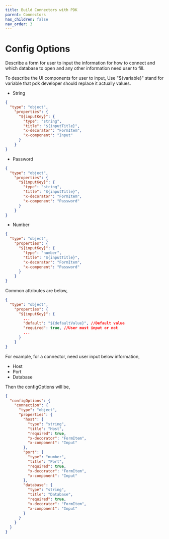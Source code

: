 ```yaml
---
title: Build Connectors with PDK
parent: Connectors
has_children: false
nav_order: 3
---
```


# Config Options

Describe a form for user to input the information for how to connect and which database to open and any other information need user to fill. 

To describe the UI components for user to input, Use "${variable}" stand for variable that pdk developer should replace it actually values.   
- String
```json
{
  "type": "object",
    "properties": {
      "${inputKey}": {
        "type": "string",
        "title": "${inputTitle}",
        "x-decorator": "FormItem",
        "x-component": "Input"
      }
    }
}
```
- Password  
```json
{
  "type": "object",
    "properties": {
      "${inputKey}": {
        "type": "string",
        "title": "${inputTitle}",
        "x-decorator": "FormItem",
        "x-component": "Password"
      }
    }
}
```
- Number
```json
{
  "type": "object",
    "properties": {
      "${inputKey}": {
        "type": "number",
        "title": "${inputTitle}",
        "x-decorator": "FormItem",
        "x-component": "Password"
      }
    }
}
```

Common attributes are below, 
```json
{
  "type": "object",
    "properties": {
      "${inputKey}": {
        ...
        "default": "${defaultValue}", //Default value
        "required": true, //User must input or not
        ...
      }
    }
}
```

For example, for a connector, need user input below information, 
- Host
- Port
- Database

Then the configOptions will be, 
```json
{
  "configOptions": {
    "connection": {
      "type": "object",
      "properties": {
        "host": {
          "type": "string",
          "title": "Host",
          "required": true,
          "x-decorator": "FormItem",
          "x-component": "Input"
        },
        "port": {
          "type": "number",
          "title": "Port",
          "required": true,
          "x-decorator": "FormItem",
          "x-component": "Input"
        },
        "database": {
          "type": "string",
          "title": "Database",
          "required": true,
          "x-decorator": "FormItem",
          "x-component": "Input"
        }
      }
    }
  }
}
```

